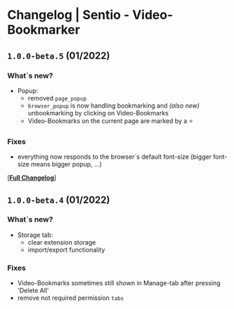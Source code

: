 # Changelog | Sentio - Video-Bookmarker

## `1.0.0-beta.5` (01/2022)

### What´s new?

- Popup:
  - removed `page_popup`
  - `browser_popup` is now handling bookmarking and _(also new)_ unbookmarking by clicking on Video-Bookmarks
  - Video-Bookmarks on the current page are marked by a ⭐

### Fixes

- everything now responds to the browser´s default font-size (bigger font-size means bigger popup, ...)

[[**Full Changelog**](https://github.com/Vis17/sentio-video-bookmarker/compare/v1.0.0-beta.4...v1.0.0-beta.5)]

## `1.0.0-beta.4` (01/2022)

### What´s new?

- Storage tab:
  - clear extension storage
  - import/export functionality

### Fixes

- Video-Bookmarks sometimes still shown in Manage-tab after pressing 'Delete All'
- remove not required permission `tabs`
